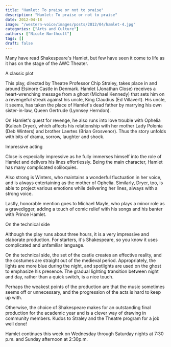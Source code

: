 ```yaml
---
title: "Hamlet: To praise or not to praise"
description: "Hamlet: To praise or not to praise"
date: 2012-04-18
image: "/western-voice/images/posts/2012/04/hamlet-4.jpg"
categories: ["Arts and Culture"]
authors: ["Nicole Northcutt"]
tags: []
draft: false
---
```

Many have read Shakespeare's Hamlet, but few have seen it come to life as it has on the stage of the AWC Theater.

A classic plot

This play, directed by Theatre Professor Chip Straley, takes place in and around Elsinore Castle in Denmark. Hamlet (Jonathan Close) receives a heart-wrenching message from a ghost (Michael Kennedy) that sets him on a revengeful streak against his uncle, King Claudius (Ed Villavert). His uncle, it seems, has taken the place of Hamlet's dead father by marrying his own sister-in-law, Queen Gertrude (Lynnsey Herndon).

On Hamlet's quest for revenge, he also runs into love trouble with Ophelia (Kaleah Dryer), which affects his relationship with her mother Lady Polonia (Deb Winters) and brother Laertes (Brian Grosvenor). Thus the story unfolds with bits of drama, sorrow, laughter and shock.

Impressive acting

Close is especially impressive as he fully immerses himself into the role of Hamlet and delivers his lines effortlessly. Being the main character, Hamlet has many complicated soliloquies.

Also strong is Winters, who maintains a wonderful fluctuation in her voice, and is always entertaining as the mother of Ophelia. Similarly, Dryer, too, is able to project various emotions while delivering her lines, always with a strong voice.

Lastly, honorable mention goes to Michael Mayle, who plays a minor role as a gravedigger, adding a touch of comic relief with his songs and his banter with Prince Hamlet.

On the technical side

Although the play runs about three hours, it is a very impressive and elaborate production. For starters, it's Shakespeare, so you know it uses complicated and unfamiliar language.

On the technical side, the set of the castle creates an effective reality, and the costumes are straight out of the medieval period. Appropriately, the lights are more blue during the night, and spotlights are used on the ghost to emphasize his presence. The gradual lighting transition between night and day, rather than a quick switch, is a nice touch.

Perhaps the weakest points of the production are that the music sometimes seems off or unnecessary, and the progression of the acts is hard to keep up with.

Otherwise, the choice of Shakespeare makes for an outstanding final production for the academic year and is a clever way of drawing in community members. Kudos to Straley and the Theatre program for a job well done!

Hamlet continues this week on Wednesday through Saturday nights at 7:30 p.m. and Sunday afternoon at 2:30p.m.